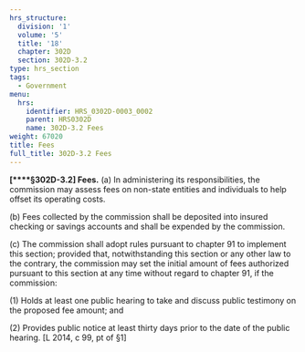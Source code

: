 ```yaml
---
hrs_structure:
  division: '1'
  volume: '5'
  title: '18'
  chapter: 302D
  section: 302D-3.2
type: hrs_section
tags:
  - Government
menu:
  hrs:
    identifier: HRS_0302D-0003_0002
    parent: HRS0302D
    name: 302D-3.2 Fees
weight: 67020
title: Fees
full_title: 302D-3.2 Fees
---
```

**[****§302D-3.2] Fees.** (a) In administering its responsibilities, the commission may assess fees on non-state entities and individuals to help offset its operating costs.

(b) Fees collected by the commission shall be deposited into insured checking or savings accounts and shall be expended by the commission.

(c) The commission shall adopt rules pursuant to chapter 91 to implement this section; provided that, notwithstanding this section or any other law to the contrary, the commission may set the initial amount of fees authorized pursuant to this section at any time without regard to chapter 91, if the commission:

(1) Holds at least one public hearing to take and discuss public testimony on the proposed fee amount; and

(2) Provides public notice at least thirty days prior to the date of the public hearing. [L 2014, c 99, pt of §1]